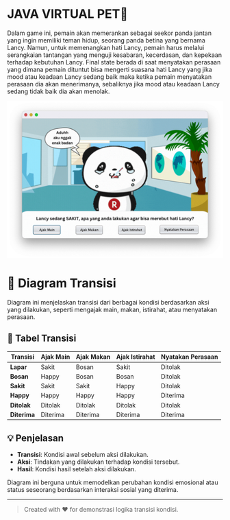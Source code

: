 # JAVA VIRTUAL PET🐼

Dalam game ini, pemain akan memerankan sebagai seekor panda jantan yang ingin memiliki teman hidup, seorang panda betina yang bernama Lancy. Namun, untuk memenangkan hati Lancy, pemain harus melalui serangkaian tantangan yang menguji kesabaran, kecerdasan, dan kepekaan terhadap kebutuhan Lancy. Final state berada di saat menyatakan perasaan yang dimana pemain dituntut bisa mengerti suasana hati Lancy yang jika mood atau keadaan Lancy sedang baik maka ketika pemain menyatakan perasaan dia akan menerimanya, sebaliknya jika mood atau keadaan Lancy sedang tidak baik dia akan menolak.

![image alt](https://github.com/AhmdMaulidan/virtual-pet-java/blob/65ce98d5c0bb4a104e8f70f9d4da8cc822eb89df/image_pet.png)

# 📘 Diagram Transisi

Diagram ini menjelaskan transisi dari berbagai kondisi berdasarkan aksi yang dilakukan, seperti mengajak main, makan, istirahat, atau menyatakan perasaan.

## 🧠 Tabel Transisi

| **Transisi** | **Ajak Main** | **Ajak Makan** | **Ajak Istirahat** | **Nyatakan Perasaan** |
|--------------|---------------|----------------|---------------------|------------------------|
| **Lapar**    | Sakit         | Bosan          | Sakit               | Ditolak                |
| **Bosan**    | Happy         | Bosan          | Bosan               | Ditolak                |
| **Sakit**    | Sakit         | Sakit          | Happy               | Ditolak                |
| **Happy**    | Happy         | Happy          | Happy               | Diterima               |
| **Ditolak**  | Ditolak       | Ditolak        | Ditolak             | Ditolak                |
| **Diterima** | Diterima      | Diterima       | Diterima            | Diterima               |

## 💡 Penjelasan

- **Transisi**: Kondisi awal sebelum aksi dilakukan.
- **Aksi**: Tindakan yang dilakukan terhadap kondisi tersebut.
- **Hasil**: Kondisi hasil setelah aksi dilakukan.

Diagram ini berguna untuk memodelkan perubahan kondisi emosional atau status seseorang berdasarkan interaksi sosial yang diterima.

---

> Created with ❤️ for demonstrasi logika transisi kondisi.

